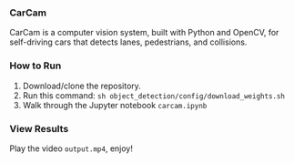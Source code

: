 ### CarCam
CarCam is a computer vision system, built with Python and OpenCV, for self-driving cars that detects lanes, pedestrians, and collisions. 

### How to Run
1. Download/clone the repository. 
2. Run this command: `sh object_detection/config/download_weights.sh`
3. Walk through the Jupyter notebook `carcam.ipynb`

### View Results
Play the video `output.mp4`, enjoy! 